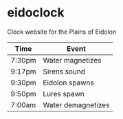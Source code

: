 # eidoclock
Clock website for the Plains of Eidolon

Time | Event 
--- | ---
7:30pm | Water magnetizes
9:17pm | Sirens sound
9:30pm | Eidolon spawns
9:50pm | Lures spawn
7:00am | Water demagnetizes
